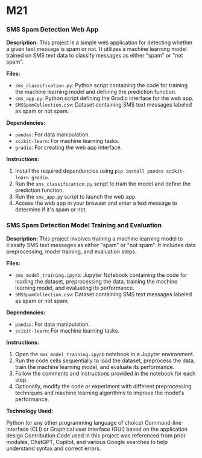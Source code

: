 # M21
### SMS Spam Detection Web App

**Description:**
This project is a simple web application for detecting whether a given text message is spam or not. It utilizes a machine learning model trained on SMS text data to classify messages as either "spam" or "not spam".

**Files:**
- `sms_classification.py`: Python script containing the code for training the machine learning model and defining the prediction function.
- `sms_app.py`: Python script defining the Gradio interface for the web app.
- `SMSSpamCollection.csv`: Dataset containing SMS text messages labeled as spam or not spam.

**Dependencies:**
- `pandas`: For data manipulation.
- `scikit-learn`: For machine learning tasks.
- `gradio`: For creating the web app interface.

**Instructions:**
1. Install the required dependencies using `pip install pandas scikit-learn gradio`.
2. Run the `sms_classification.py` script to train the model and define the prediction function.
3. Run the `sms_app.py` script to launch the web app.
4. Access the web app in your browser and enter a text message to determine if it's spam or not.

### SMS Spam Detection Model Training and Evaluation

**Description:**
This project involves training a machine learning model to classify SMS text messages as either "spam" or "not spam". It includes data preprocessing, model training, and evaluation steps.

**Files:**
- `sms_model_training.ipynb`: Jupyter Notebook containing the code for loading the dataset, preprocessing the data, training the machine learning model, and evaluating its performance.
- `SMSSpamCollection.csv`: Dataset containing SMS text messages labeled as spam or not spam.

**Dependencies:**
- `pandas`: For data manipulation.
- `scikit-learn`: For machine learning tasks.

**Instructions:**
1. Open the `sms_model_training.ipynb` notebook in a Jupyter environment.
2. Run the code cells sequentially to load the dataset, preprocess the data, train the machine learning model, and evaluate its performance.
3. Follow the comments and instructions provided in the notebook for each step.
4. Optionally, modify the code or experiment with different preprocessing techniques and machine learning algorithms to improve the model's performance.

**Technology Used:**

Python (or any other programming language of choice) Command-line interface (CLI) or Graphical user interface (GUI) based on the application design Contribution Code used in this project was referenced from prior modules, ChatGPT, Copilot, and various Google searches to help understand syntax and correct errors.


